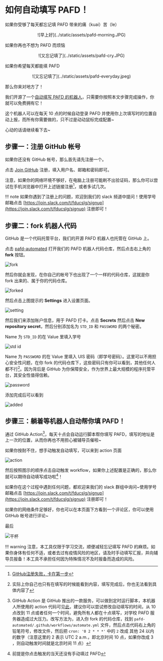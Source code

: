 # 如何自动填写 PAFD！



如果你受够了每天都忘记填 PAFD 带来的痛（kuai）苦（le）

<center>
![早上好](../static/assets/pafd-morning.JPG)
</center>

如果你再也不想为 PAFD 而烦恼

<center>
![又忘记填了](../static/assets/pafd-cry.JPG)
</center>

如果你希望每天都能填 PAFD

<center>
![又忘记填了](../static/assets/pafd-everyday.jpeg)
</center>

那么你来对地方了！

我们开源了一个[自动填写 PAFD 的机器人](https://github.com/FDUCSLG/pafd-automated)，只需要你按照本文步骤完成操作，你就可以免费拥有它！

这个机器人可以在每天 10 点的时候自动登录 PAFD 并使用你上次填写时的位置自动上报，而所有你需要做的，只不过是动动鼠标完成配置~

心动的话请继续看下去~

## 步骤一：注册 GitHub 帐号

如果你还没有 GitHub 帐号，那么首先请先注册一个。

点击 [Join GitHub](https://github.com/join) 注册，填入用户名、邮箱和密码即可。

注意，如果你的网络环境不够好，在电脑上注册可能刷不出验证码，那么你可以尝试在手机浏览器中打开上述链接注册[^1]，或者多试几次。

!!! note
    如果你遇到了注册上的问题，欢迎到我们的 slack 频道中提问！使用学号邮箱点击 [https://join.slack.com/t/fducslg/signup](https://join.slack.com/t/fducslg/signup) 注册即可！

[^1]: [GitHub注册失败，卡在第一步](https://m.yisu.com/zixun/96667.html)

## 步骤二：fork 机器人代码

GitHub 是一个代码托管平台，我们的开源 PAFD 机器人也托管在 GitHub 上。

点击 [pafd-automated](https://github.com/FDUCSLG/pafd-automated) 打开我们的 PAFD 机器人代码仓库，然后点击右上角的 **fork** 按钮。

![fork](../static/assets/pafd-fork.png)

然后你就会发现，在你自己的帐号下也出现了一个一样的代码仓库，这就是你 fork 出来的、属于你的代码仓库。

![forked](../static/assets/pafd-forked.png)

然后点击上图提示的 **Settings** 进入设置页面。

![setting](../static/assets/pafd-setting.png)

然后我们来添加账户信息，用于 PAFD 打卡。点击 **Secrets** 然后点击 **New repository secret**，然后分别添加名为 `STD_ID` 和 `PASSWORD` 的两个秘密。

Name 为 `STD_ID` 的在 Value 里填入学号

![std id](../static/assets/pafd-std-id.png)

Name 为 `PASSWORD` 的在 Value 里填入 UIS 密码（即学号密码）。这里可以不用担心安全性问题，在你 fork 的代码仓库下，这些密码只有你可以看到，其他任何人都不行[^2]。因为背后是 GitHub 为你保障安全，作为世界上最大规模的程序托管平台，其安全性值得信赖。

[^2]: 实际上你自己也只有在填写的时候能看到内容，填写完成后，你也无法看到具体内容了

![password](../static/assets/pafd-password.png)

添加完成后可以看到

![added](../static/assets/pafd-added.png)

## 步骤三：躺着等机器人自动帮你填 PAFD！

通过 GitHub Action[^3]，每天十点会自动运行脚本帮你填写 PAFD，填写的地址是上一次的位置，从而你再也不用担心被辅导员催啦~

如果你按耐不住，想手动触发自动填写，可以来到 action 页面

![action](../static/assets/pafd-action.png)

然后按照图示的顺序点击自动触发 workflow，如果你上述配置是正确的，那么你就可以期待自动填写成功啦[^4]！

如果你在这个过程中遇到任何问题，都欢迎来我们的 slack 群组中询问~使用学号邮箱点击 [https://join.slack.com/t/fducslg/signup](https://join.slack.com/t/fducslg/signup) 注册即可！

如果你的网络条件足够好，你也可以在本页面下方看到一个评论区，你可以使用 GitHub 帐号进行评论~

最后

![干杯](../static/assets/pafd-ganbei.JPG)

!!! warning
    注意，本工具仅限于学习交流，顺便减轻忘记填写 PAFD 的麻烦。如果你身体有任何不适，或者去过有疫情风险的地区，请及时手动填写汇报，并向辅导员报备！本工具不承担任何因为特殊情况不及时报备而造成的风险。

[^4]: 前提是你点击触发的当天还没有手动填过 PAFD

[^3]: GitHub Action 是 GitHub 推出的一款服务，可以做到定时运行脚本，本机器人所使用的 action 代码可见[此](https://github.com/FDUCSLG/pafd-automated/blob/master/.github/workflows/automate.yml)，建议你可以尝试修改自动填写的时间，从 10 点改到 11 点或者任何一个时间，避免所有人都在十点填写，对学校 PAFD 服务器造成过大压力。改写方法为，进入你 fork 的代码仓库，找到 `pafd-automated/.github/workflows/automate.yml` 文件，然后点击代码右上角的铅笔符号，修改文件，然后把 `cron: '0 2 * * *'` 中的 `2` 改成 其他 24 以内的数字（注意这里的 2 表示 UTC 2 a.m.，即北京时间 10 点，如果你改成 3 ，则自动触发时间就是北京时间 11 点）